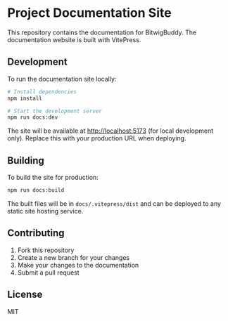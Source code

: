 # Project Documentation Site

This repository contains the documentation for BitwigBuddy. The documentation website is built with VitePress.

## Development

To run the documentation site locally:

```bash
# Install dependencies
npm install

# Start the development server
npm run docs:dev
```

The site will be available at [http://localhost:5173](http://localhost:5173) (for local development only). Replace this with your production URL when deploying.

## Building

To build the site for production:

```bash
npm run docs:build
```

The built files will be in `docs/.vitepress/dist` and can be deployed to any static site hosting service.

## Contributing

1. Fork this repository
2. Create a new branch for your changes
3. Make your changes to the documentation
4. Submit a pull request

## License

MIT
